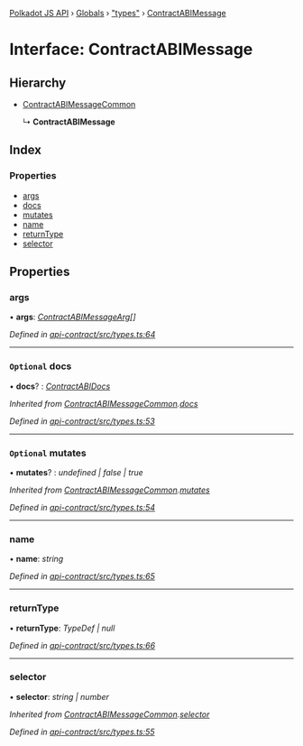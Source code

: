 [Polkadot JS API](../README.md) › [Globals](../globals.md) › ["types"](../modules/_types_.md) › [ContractABIMessage](_types_.contractabimessage.md)

# Interface: ContractABIMessage

## Hierarchy

* [ContractABIMessageCommon](_types_.contractabimessagecommon.md)

  ↳ **ContractABIMessage**

## Index

### Properties

* [args](_types_.contractabimessage.md#args)
* [docs](_types_.contractabimessage.md#optional-docs)
* [mutates](_types_.contractabimessage.md#optional-mutates)
* [name](_types_.contractabimessage.md#name)
* [returnType](_types_.contractabimessage.md#returntype)
* [selector](_types_.contractabimessage.md#selector)

## Properties

###  args

• **args**: *[ContractABIMessageArg](../modules/_types_.md#contractabimessagearg)[]*

*Defined in [api-contract/src/types.ts:64](https://github.com/polkadot-js/api/blob/da8ff51615/packages/api-contract/src/types.ts#L64)*

___

### `Optional` docs

• **docs**? : *[ContractABIDocs](../modules/_types_.md#contractabidocs)*

*Inherited from [ContractABIMessageCommon](_types_.contractabimessagecommon.md).[docs](_types_.contractabimessagecommon.md#optional-docs)*

*Defined in [api-contract/src/types.ts:53](https://github.com/polkadot-js/api/blob/da8ff51615/packages/api-contract/src/types.ts#L53)*

___

### `Optional` mutates

• **mutates**? : *undefined | false | true*

*Inherited from [ContractABIMessageCommon](_types_.contractabimessagecommon.md).[mutates](_types_.contractabimessagecommon.md#optional-mutates)*

*Defined in [api-contract/src/types.ts:54](https://github.com/polkadot-js/api/blob/da8ff51615/packages/api-contract/src/types.ts#L54)*

___

###  name

• **name**: *string*

*Defined in [api-contract/src/types.ts:65](https://github.com/polkadot-js/api/blob/da8ff51615/packages/api-contract/src/types.ts#L65)*

___

###  returnType

• **returnType**: *TypeDef | null*

*Defined in [api-contract/src/types.ts:66](https://github.com/polkadot-js/api/blob/da8ff51615/packages/api-contract/src/types.ts#L66)*

___

###  selector

• **selector**: *string | number*

*Inherited from [ContractABIMessageCommon](_types_.contractabimessagecommon.md).[selector](_types_.contractabimessagecommon.md#selector)*

*Defined in [api-contract/src/types.ts:55](https://github.com/polkadot-js/api/blob/da8ff51615/packages/api-contract/src/types.ts#L55)*
